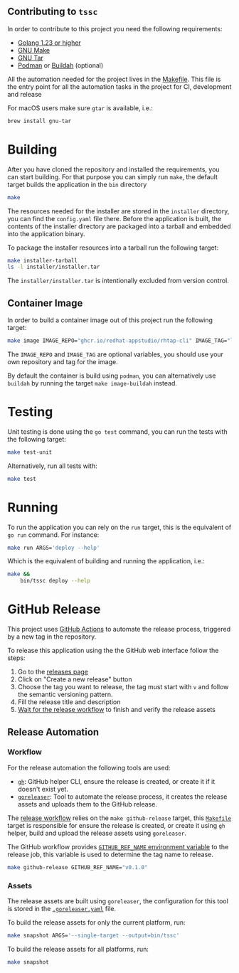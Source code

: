 Contributing to `tssc`
---------------------------

In order to contribute to this project you need the following requirements:

- [Golang 1.23 or higher][golang]
- [GNU Make][gnuMake]
- [GNU Tar][gnuTar]
- [Podman][podman] or [Buildah][buildah] (optional)

All the automation needed for the project lives in the [Makefile](Makefile). This file is the entry point for all the automation tasks in the project for CI, development and release

For macOS users make sure `gtar` is available, i.e.:

```bash
brew install gnu-tar
```

# Building

After you have cloned the repository and installed the requirements, you can start building. For that purpose you can simply run `make`, the default target builds the application in the `bin` directory

```bash
make
```

The resources needed for the installer are stored in the `installer` directory, you can find the `config.yaml` file there. Before the application is built, the contents of the installer directory are packaged into a tarball and embedded into the application binary.

To package the installer resources into a tarball run the following target:

```bash
make installer-tarball
ls -l installer/installer.tar
```

The `installer/installer.tar` is intentionally excluded from version control.

## Container Image

In order to build a container image out of this project run the following target:

```bash
make image IMAGE_REPO="ghcr.io/redhat-appstudio/rhtap-cli" IMAGE_TAG="latest"
```

The `IMAGE_REPO` and `IMAGE_TAG` are optional variables, you should use your own repository and tag for the image.

By default the container is build using `podman`, you can alternatively use `buildah` by running the target `make image-buildah` instead.

# Testing

Unit testing is done using the `go test` command, you can run the tests with the following target:

```bash
make test-unit
```

Alternatively, run all tests with:

```bash
make test
```

# Running

To run the application you can rely on the `run` target, this is the equivalent of `go run` command. For instance:

```bash
make run ARGS='deploy --help'
```

Which is the equivalent of building and running the application, i.e.:

```bash
make &&
    bin/tssc deploy --help
```

# GitHub Release

This project uses [GitHub Actions](.github/workflows/release.yaml) to automate the release process, triggered by a new tag in the repository.

To release this application using the the GitHub web interface follow the steps:

1. Go to the [releases page][releases]
2. Click on "Create a new release" button
3. Choose the tag you want to release, the tag must start with `v` and follow the semantic versioning pattern.
4. Fill the release title and description
5. [Wait for the release workflow][actions] to finish and verify the release assets

## Release Automation

### Workflow

For the release automation the following tools are used:
- [`gh`][gitHubCLI]: GitHub helper CLI, ensure the release is created, or create it if it doesn't exist yet.
- [`goreleaser`][goreleaser]: Tool to automate the release process, it creates the release assets and uploads them to the GitHub release.

The [release workflow](.github/workflows/release.yaml) relies on the `make github-release` target, this [`Makefile`](Makefile) target is responsible for ensure the release is created, or create it using `gh` helper, build and upload the release assets using `goreleaser`.

The GitHub workflow provides [`GITHUB_REF_NAME` environment variable][gitHubDocWorkflowEnvVars] to the release job, this variable is used to determine the tag name to release.

```bash
make github-release GITHUB_REF_NAME="v0.1.0"
```

### Assets

The release assets are built using `goreleaser`, the configuration for this tool is stored in the [`.goreleaser.yaml`](.goreleaser.yaml) file.

To build the release assets for only the current platform, run:

```bash
make snapshot ARGS='--single-target --output=bin/tssc'
```

To build the release assets for all platforms, run:

```bash
make snapshot
```

[actions]: https://github.com/redhat-appstudio/tssc-cli/actions
[gitHubCLI]: https://cli.github.com
[gitHubDocWorkflowEnvVars]: https://docs.github.com/en/actions/writing-workflows/choosing-what-your-workflow-does/variables#default-environment-variables
[gnuMake]: https://www.gnu.org/software/make
[golang]: https://golang.org/dl
[goreleaser]: https://goreleaser.com
[buildah]: https://buildah.io
[podman]: https://podman.io
[releases]: https://github.com/redhat-appstudio/tssc-cli/releases
[gnuTar]: https://www.gnu.org/software/tar

